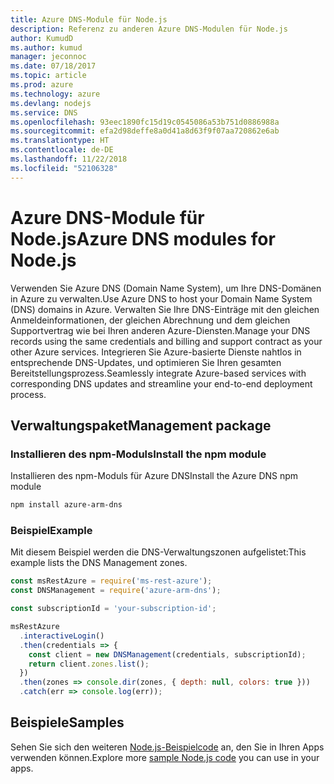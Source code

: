 ```yaml
---
title: Azure DNS-Module für Node.js
description: Referenz zu anderen Azure DNS-Modulen für Node.js
author: KumudD
ms.author: kumud
manager: jeconnoc
ms.date: 07/18/2017
ms.topic: article
ms.prod: azure
ms.technology: azure
ms.devlang: nodejs
ms.service: DNS
ms.openlocfilehash: 93eec1890fc15d19c0545086a53b751d0886988a
ms.sourcegitcommit: efa2d98deffe8a0d41a8d63f9f07aa720862e6ab
ms.translationtype: HT
ms.contentlocale: de-DE
ms.lasthandoff: 11/22/2018
ms.locfileid: "52106328"
---
```

# <a name="azure-dns-modules-for-nodejs"></a><span data-ttu-id="f8059-103">Azure DNS-Module für Node.js</span><span class="sxs-lookup"><span data-stu-id="f8059-103">Azure DNS modules for Node.js</span></span>

<span data-ttu-id="f8059-104">Verwenden Sie Azure DNS (Domain Name System), um Ihre DNS-Domänen in Azure zu verwalten.</span><span class="sxs-lookup"><span data-stu-id="f8059-104">Use Azure DNS to host your Domain Name System (DNS) domains in Azure.</span></span> <span data-ttu-id="f8059-105">Verwalten Sie Ihre DNS-Einträge mit den gleichen Anmeldeinformationen, der gleichen Abrechnung und dem gleichen Supportvertrag wie bei Ihren anderen Azure-Diensten.</span><span class="sxs-lookup"><span data-stu-id="f8059-105">Manage your DNS records using the same credentials and billing and support contract as your other Azure services.</span></span> <span data-ttu-id="f8059-106">Integrieren Sie Azure-basierte Dienste nahtlos in entsprechende DNS-Updates, und optimieren Sie Ihren gesamten Bereitstellungsprozess.</span><span class="sxs-lookup"><span data-stu-id="f8059-106">Seamlessly integrate Azure-based services with corresponding DNS updates and streamline your end-to-end deployment process.</span></span>

## <a name="management-package"></a><span data-ttu-id="f8059-107">Verwaltungspaket</span><span class="sxs-lookup"><span data-stu-id="f8059-107">Management package</span></span>

### <a name="install-the-npm-module"></a><span data-ttu-id="f8059-108">Installieren des npm-Moduls</span><span class="sxs-lookup"><span data-stu-id="f8059-108">Install the npm module</span></span>

<span data-ttu-id="f8059-109">Installieren des npm-Moduls für Azure DNS</span><span class="sxs-lookup"><span data-stu-id="f8059-109">Install the Azure DNS npm module</span></span>

```bash
npm install azure-arm-dns
```

### <a name="example"></a><span data-ttu-id="f8059-110">Beispiel</span><span class="sxs-lookup"><span data-stu-id="f8059-110">Example</span></span>

<span data-ttu-id="f8059-111">Mit diesem Beispiel werden die DNS-Verwaltungszonen aufgelistet:</span><span class="sxs-lookup"><span data-stu-id="f8059-111">This example lists the DNS Management zones.</span></span>

```javascript
const msRestAzure = require('ms-rest-azure');
const DNSManagement = require('azure-arm-dns');

const subscriptionId = 'your-subscription-id';

msRestAzure
  .interactiveLogin()
  .then(credentials => {
    const client = new DNSManagement(credentials, subscriptionId);
    return client.zones.list();
  })
  .then(zones => console.dir(zones, { depth: null, colors: true }))
  .catch(err => console.log(err));
```

## <a name="samples"></a><span data-ttu-id="f8059-112">Beispiele</span><span class="sxs-lookup"><span data-stu-id="f8059-112">Samples</span></span>

<span data-ttu-id="f8059-113">Sehen Sie sich den weiteren [Node.js-Beispielcode](https://azure.microsoft.com/resources/samples/?platform=nodejs) an, den Sie in Ihren Apps verwenden können.</span><span class="sxs-lookup"><span data-stu-id="f8059-113">Explore more [sample Node.js code](https://azure.microsoft.com/resources/samples/?platform=nodejs) you can use in your apps.</span></span>
